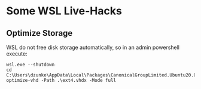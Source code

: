 # Some WSL Live-Hacks

## Optimize Storage

WSL do not free disk storage automatically, so in an admin powershell execute:

```
wsl.exe --shutdown
cd C:\Users\dzunke\AppData\Local\Packages\CanonicalGroupLimited.Ubuntu20.04onWindows_79rhkp1fndgsc\LocalState\
optimize-vhd -Path .\ext4.vhdx -Mode full
```
